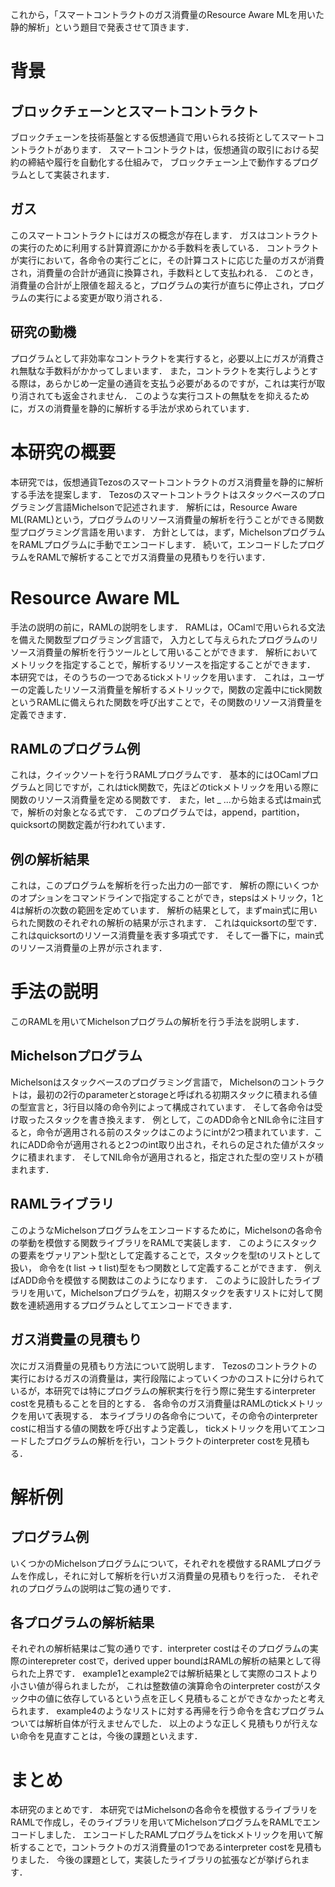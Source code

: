 
これから，「スマートコントラクトのガス消費量のResource Aware MLを用いた静的解析」という題目で発表させて頂きます．
# 背景

## ブロックチェーンとスマートコントラクト
ブロックチェーンを技術基盤とする仮想通貨で用いられる技術としてスマートコントラクトがあります．
スマートコントラクトは，仮想通貨の取引における契約の締結や履行を自動化する仕組みで，
ブロックチェーン上で動作するプログラムとして実装されます．


## ガス
このスマートコントラクトにはガスの概念が存在します．
ガスはコントラクトの実行のために利用する計算資源にかかる手数料を表している．
コントラクトが実行において，各命令の実行ごとに，その計算コストに応じた量のガスが消費され，消費量の合計が通貨に換算され，手数料として支払われる．
このとき，消費量の合計が上限値を超えると，プログラムの実行が直ちに停止され，プログラムの実行による変更が取り消される．

## 研究の動機
プログラムとして非効率なコントラクトを実行すると，必要以上にガスが消費され無駄な手数料がかかってしまいます．
また，コントラクトを実行しようとする際は，あらかじめ一定量の通貨を支払う必要があるのですが，これは実行が取り消されても返金されません．
このような実行コストの無駄をを抑えるために，ガスの消費量を静的に解析する手法が求められています．

# 本研究の概要
本研究では，仮想通貨Tezosのスマートコントラクトのガス消費量を静的に解析する手法を提案します．
Tezosのスマートコントラクトはスタックベースのプログラミング言語Michelsonで記述されます．
解析には，Resource Aware ML(RAML)という，プログラムのリソース消費量の解析を行うことができる関数型プログラミング言語を用います．
方針としては，まず，MichelsonプログラムをRAMLプログラムに手動でエンコードします．
続いて，エンコードしたプログラムをRAMLで解析することでガス消費量の見積もりを行います．


# Resource Aware ML
手法の説明の前に，RAMLの説明をします．
RAMLは，OCamlで用いられる文法を備えた関数型プログラミング言語で，
入力として与えられたプログラムのリソース消費量の解析を行うツールとして用いることができます．
解析においてメトリックを指定することで，解析するリソースを指定することができます．
本研究では，そのうちの一つであるtickメトリックを用います．
これは，ユーザーの定義したリソース消費量を解析するメトリックで，関数の定義中にtick関数というRAMLに備えられた関数を呼び出すことで，その関数のリソース消費量を定義できます．

## RAMLのプログラム例
これは，クイックソートを行うRAMLプログラムです．
基本的にはOCamlプログラムと同じですが，これはtick関数で，先ほどのtickメトリックを用いる際に関数のリソース消費量を定める関数です．
また，let _ ...から始まる式はmain式で，解析の対象となる式です．
このプログラムでは，append，partition，quicksortの関数定義が行われています．

## 例の解析結果
これは，このプログラムを解析を行った出力の一部です．
解析の際にいくつかのオプションをコマンドラインで指定することができ，stepsはメトリック，1と4は解析の次数の範囲を定めています．
解析の結果として，まずmain式に用いられた関数のそれぞれの解析の結果が示されます．
これはquicksortの型です．
これはquicksortのリソース消費量を表す多項式です．
そして一番下に，main式のリソース消費量の上界が示されます．

# 手法の説明
このRAMLを用いてMichelsonプログラムの解析を行う手法を説明します．

## Michelsonプログラム
Michelsonはスタックベースのプログラミング言語で，
Michelsonのコントラクトは，最初の2行のparameterとstorageと呼ばれる初期スタックに積まれる値の型宣言と，3行目以降の命令列によって構成されています．
そして各命令は受け取ったスタックを書き換えます．
例として，このADD命令とNIL命令に注目すると，命令が適用される前のスタックはこのようにintが2つ積まれています．これにADD命令が適用されると2つのint取り出され，それらの足された値がスタックに積まれます．
そしてNIL命令が適用されると，指定された型の空リストが積まれます．


## RAMLライブラリ
このようなMichelsonプログラムをエンコードするために，Michelsonの各命令の挙動を模倣する関数ライブラリをRAMLで実装します．
このようにスタックの要素をヴァリアント型tとして定義することで，スタックを型tのリストとして扱い，
命令を(t list → t list)型をもつ関数として定義することができます．
例えばADD命令を模倣する関数はこのようになります．
このように設計したライブラリを用いて，Michelsonプログラムを，初期スタックを表すリストに対して関数を連続適用するプログラムとしてエンコードできます．

## ガス消費量の見積もり
次にガス消費量の見積もり方法について説明します．
Tezosのコントラクトの実行におけるガスの消費量は，実行段階によっていくつかのコストに分けられているが，本研究では特にプログラムの解釈実行を行う際に発生するinterpreter costを見積もることを目的とする．
各命令のガス消費量はRAMLのtickメトリックを用いて表現する．
本ライブラリの各命令について，その命令のinterpreter costに相当する値の関数を呼び出すよう定義し，
tickメトリックを用いてエンコードしたプログラムの解析を行い，コントラクトのinterpreter costを見積もる．

# 解析例

## プログラム例
いくつかのMichelsonプログラムについて，それぞれを模倣するRAMLプログラムを作成し，それに対して解析を行いガス消費量の見積もりを行った．
それぞれのプログラムの説明はご覧の通りです．


## 各プログラムの解析結果
それぞれの解析結果はご覧の通りです．interpreter costはそのプログラムの実際のinterepreter costで，derived upper boundはRAMLの解析の結果として得られた上界です．
example1とexample2では解析結果として実際のコストより小さい値が得られましたが，
これは整数値の演算命令のinterpreter costがスタック中の値に依存しているという点を正しく見積もることができなかったと考えられます．
example4のようなリストに対する再帰を行う命令を含むプログラムついては解析自体が行えませんでした．
以上のような正しく見積もりが行えない命令を見直すことは，今後の課題といえます．


# まとめ
本研究のまとめです．
本研究ではMichelsonの各命令を模倣するライブラリをRAMLで作成し，そのライブラリを用いてMichelsonプログラムをRAMLでエンコードしました．
エンコードしたRAMLプログラムをtickメトリックを用いて解析することで，コントラクトのガス消費量の1つであるinterpreter costを見積もりました．
今後の課題として，実装したライブラリの拡張などが挙げられます．
